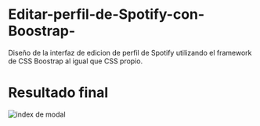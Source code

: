 # Editar-perfil-de-Spotify-con-Boostrap-

Diseño de la interfaz de edicion de perfil de Spotify utilizando el framework de CSS Boostrap al igual que CSS propio.

# Resultado final

<img src="https://drive.google.com/uc?export=download&id=1OKHg-XeTW_MRFc_jKXtnpc89I9R0vGqf" alt="index de modal"  style="display: block; margin: 0 auto;">

